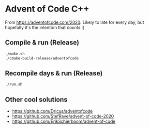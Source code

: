 # Advent of Code C++

From <https://adventofcode.com/2020>. Likely to late for every day, but hopefully it's the intention that counts ;)

## Compile & run (Release)

```bash
./make.sh
./cmake-build-release/adventofcode
```

## Recompile days & run (Release)

```bash
./run.sh
```

## Other cool solutions

- <https://github.com/Dricus/adventofcode>
- <https://github.com/StefRave/advent-of-code-2020>
- <https://github.com/ErikSchierboom/advent-of-code>
